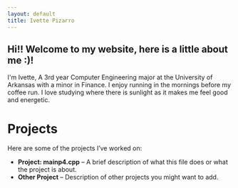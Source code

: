 ```yaml
---
layout: default
title: Ivette Pizarro
---
```


## Hi!! Welcome to my website, here is a little about me :)!
I'm Ivette, A 3rd year Computer Engineering major at the University of Arkansas with a minor in Finance. I enjoy running in the mornings before my coffee run. I love studying where there is sunlight as it makes me feel good and energetic. 

# Projects

Here are some of the projects I’ve worked on:

- **Project: mainp4.cpp** – A brief description of what this file does or what the project is about.
- **Other Project** – Description of other projects you might want to add.

